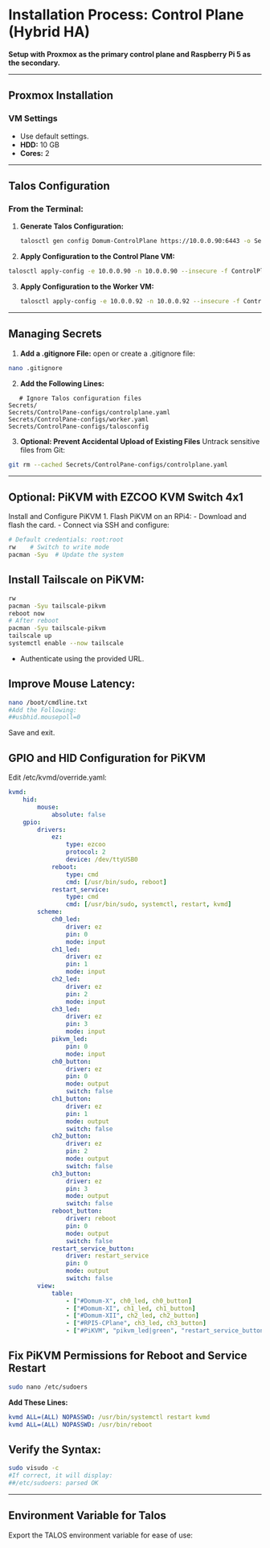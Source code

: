 # Installation Process: Control Plane (Hybrid HA)
**Setup with Proxmox as the primary control plane and Raspberry Pi 5 as the secondary.**

---

## Proxmox Installation

### VM Settings
- Use default settings.
- **HDD:** 10 GB  
- **Cores:** 2  

---

## Talos Configuration

### From the Terminal:
1. **Generate Talos Configuration:**
   ```bash
   talosctl gen config Domum-ControlPlane https://10.0.0.90:6443 -o Secrets/ControlPlane-configs
   ```
2. **Apply Configuration to the Control Plane VM:**
```bash
talosctl apply-config -e 10.0.0.90 -n 10.0.0.90 --insecure -f ControlPlane-configs/controlplane.yaml
```
3. **Apply Configuration to the Worker VM:**
   ```bash
   talosctl apply-config -e 10.0.0.92 -n 10.0.0.92 --insecure -f ControlPlane-configs/worker.yaml
   ```

---
## Managing Secrets
1. **Add a .gitignore File:**
open or create a .gitignore file:
```bash
nano .gitignore
```

2. **Add the Following Lines:**
```
   # Ignore Talos configuration files
Secrets/
Secrets/ControlPane-configs/controlplane.yaml
Secrets/ControlPane-configs/worker.yaml
Secrets/ControlPane-configs/talosconfig
```
3. **Optional: Prevent Accidental Upload of Existing Files**
Untrack sensitive files from Git:
```bash
git rm --cached Secrets/ControlPane-configs/controlplane.yaml
```
---








## Optional: PiKVM with EZCOO KVM Switch 4x1
Install and Configure PiKVM
	1.	Flash PiKVM on an RPi4:
	- Download and flash the card.
	- Connect via SSH and configure:
```bash
# Default credentials: root:root
rw    # Switch to write mode
pacman -Syu  # Update the system
```
## Install Tailscale on PiKVM:
```bash
rw
pacman -Syu tailscale-pikvm
reboot now
# After reboot
pacman -Syu tailscale-pikvm
tailscale up
systemctl enable --now tailscale
```
- Authenticate using the provided URL.

## Improve Mouse Latency:
```bash
nano /boot/cmdline.txt
#Add the Following:
##usbhid.mousepoll=0
```
Save and exit.




## GPIO and HID Configuration for PiKVM
Edit /etc/kvmd/override.yaml:
```yaml
kvmd:
    hid:
        mouse:
            absolute: false
    gpio:
        drivers:
            ez:
                type: ezcoo
                protocol: 2
                device: /dev/ttyUSB0
            reboot:
                type: cmd
                cmd: [/usr/bin/sudo, reboot]
            restart_service:
                type: cmd
                cmd: [/usr/bin/sudo, systemctl, restart, kvmd]
        scheme:
            ch0_led:
                driver: ez
                pin: 0
                mode: input
            ch1_led:
                driver: ez
                pin: 1
                mode: input
            ch2_led:
                driver: ez
                pin: 2
                mode: input
            ch3_led:
                driver: ez
                pin: 3
                mode: input
            pikvm_led:
                pin: 0
                mode: input
            ch0_button:
                driver: ez
                pin: 0
                mode: output
                switch: false
            ch1_button:
                driver: ez
                pin: 1
                mode: output
                switch: false
            ch2_button:
                driver: ez
                pin: 2
                mode: output
                switch: false
            ch3_button:
                driver: ez
                pin: 3
                mode: output
                switch: false
            reboot_button:
                driver: reboot
                pin: 0
                mode: output
                switch: false
            restart_service_button:
                driver: restart_service
                pin: 0
                mode: output
                switch: false
        view:
            table:
                - ["#Domum-X", ch0_led, ch0_button]
                - ["#Domum-XI", ch1_led, ch1_button]
                - ["#Domum-XII", ch2_led, ch2_button]
                - ["#RPI5-CPlane", ch3_led, ch3_button]
                - ["#PiKVM", "pikvm_led|green", "restart_service_button|confirm|Service", "reboot_button|confirm|Reboot"]
```

## Fix PiKVM Permissions for Reboot and Service Restart

```bash
sudo nano /etc/sudoers
```
**Add These Lines:**
```yaml
kvmd ALL=(ALL) NOPASSWD: /usr/bin/systemctl restart kvmd
kvmd ALL=(ALL) NOPASSWD: /usr/bin/reboot
```
## Verify the Syntax:
```bash
sudo visudo -c
#If correct, it will display:
##/etc/sudoers: parsed OK
```


---

## Environment Variable for Talos
Export the TALOS environment variable for ease of use: